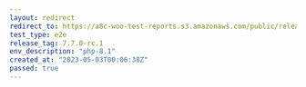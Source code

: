 ```yaml
---
layout: redirect
redirect_to: https://a8c-woo-test-reports.s3.amazonaws.com/public/release/7.7.0-rc.1/php-8.1/e2e/index.html
test_type: e2e
release_tag: 7.7.0-rc.1
env_description: "php-8.1"
created_at: "2023-05-03T00:06:38Z"
passed: true
---
```

